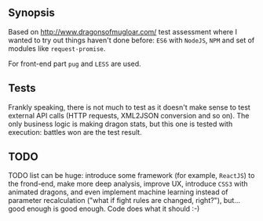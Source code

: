 ## Synopsis

Based on http://www.dragonsofmugloar.com/ test assessment where 
I wanted to try out things haven't done before: `ES6` with `NodeJS`, `NPM` 
and set of modules like `request-promise`. 

For front-end part `pug` and `LESS` are used. 

## Tests

Frankly speaking, there is not much to test as it doesn't make sense
to test external API calls (HTTP requests, XML2JSON conversion and so on). 
The only business logic is making dragon stats, but this one is tested with
execution: battles won are the test result.

## TODO
TODO list can be huge: introduce some framework (for example, `ReactJS`) to
the frond-end, make more deep analysis, improve UX, introduce `CSS3` with
animated dragons, and even implement machine learning instead of parameter
recalculation ("what if fight rules are changed, right?"), but...
good enough is good enough. Code does what it should :-)